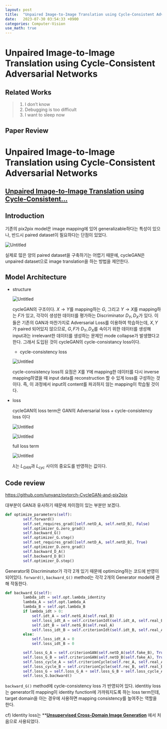 ```yaml
---
layout: post
title:  "Unpaired Image-to-Image Translation using Cycle-Consistent Adversarial Networks"
date:   2023-07-30 03:54:33 +0900
categories: Computer-Vision
use_math: true
---
```


# Unpaired Image-to-Image Translation using Cycle-Consistent Adversarial Networks



## Related Works

> 1. I don’t know
> 2. Debugging is too difficult
> 3. I want to sleep now

## Paper Review

# Unpaired Image-to-Image Translation using Cycle-Consistent Adversarial Networks

## [Unpaired Image-to-Image Translation using Cycle-Consistent...](https://arxiv.org/abs/1703.10593)

## Introduction

기존의 pix2pix model은 image mapping에 있어 generalizable하다는 특성이 있으나, 반드시 paired dataset이 필요하다는 단점이 있었다.

![Untitled](https://agency301.github.io/assets/img/Unpaired-Image-to-Image-Translation-using-Cycle-Consistent-Adversarial-Networks/Untitled.png)

실제로 많은 양의 paired dataset을 구축하기는 어렵기 때문에, cycleGAN은 unpaired dataset으로 image translation을 하는 방법을 제안한다. 

## Model Architecture
- structure

    ![Untitled](https://agency301.github.io/assets/img/Unpaired-Image-to-Image-Translation-using-Cycle-Consistent-Adversarial-Networks/Untitled%201.png)

    cycleGAN의 구조이다. $X→Y$를 mapping하는 $G$, 그리고 $Y→X$를 mapping하는 $F$가 있고, 각각이 생성한 데이터를 평가하는 Discriminator $D_Y, D_X$가 있다. 이들은 기존의 GAN과 마찬가지로 Adversarial Loss를 이용하여 학습하는데, $X, Y$가 paired 되어있지 않으므로, $G, F$가 $D_Y, D_X$를 속이기 위한 데이터를 생성해 input과는 irrelevant한 데이터를 생성하는 문제인 mode collapse가 발생했다고 한다. 그래서 도입된 것이 cycleGAN의 cycle-consistancy loss이다.

    - cycle-consistency loss

    ![Untitled](https://agency301.github.io/assets/img/Unpaired-Image-to-Image-Translation-using-Cycle-Consistent-Adversarial-Networks/Untitled%202.png)

    cycle-consistency loss의 요점은 $X$를 $Y$에 mapping한 데이터를 다시 inverse mapping하였을 때 input data를 reconstruction 할 수 있게 loss를 구성하는 것이다. 즉, 이 과정에서 input의 content를 파괴하지 않는 mapping이 학습될 것이다.

- loss

    cycleGAN의 loss term은 GAN의 Adversarial loss + cycle-consistency loss 이다

    ![Untitled](https://agency301.github.io/assets/img/Unpaired-Image-to-Image-Translation-using-Cycle-Consistent-Adversarial-Networks/Untitled%203.png)

    ![Untitled](https://agency301.github.io/assets/img/Unpaired-Image-to-Image-Translation-using-Cycle-Consistent-Adversarial-Networks/Untitled%204.png)

    full loss term

    ![Untitled](https://agency301.github.io/assets/img/Unpaired-Image-to-Image-Translation-using-Cycle-Consistent-Adversarial-Networks/Untitled%205.png)

    $\lambda$는 $L_{GAN}$과 $L_{cyc}$ 사이의 중요도를 반영하는 값이다.

## Code review

https://github.com/junyanz/pytorch-CycleGAN-and-pix2pix

대부분이 GAN과 유사하기 때문에 차이점이 있는 부분만 보겠다.

```python
def optimize_parameters(self):
        self.forward()
        self.set_requires_grad([self.netD_A, self.netD_B], False)
        self.optimizer_G.zero_grad()  
        self.backward_G()      
        self.optimizer_G.step()    
        self.set_requires_grad([self.netD_A, self.netD_B], True)
        self.optimizer_D.zero_grad() 
        self.backward_D_A()   
        self.backward_D_B()      
        self.optimizer_D.step()  
```

Generator와 Discriminator가 각각 2개 있기 때문에 optimizing하는 코드에 반영이 되어있다. `forward()`, `backward_G()` method는 각각 2개의 Generator model에 관해 작동한다.

```python
def backward_G(self):
        lambda_idt = self.opt.lambda_identity
        lambda_A = self.opt.lambda_A
        lambda_B = self.opt.lambda_B
        if lambda_idt > 0:
            self.idt_A = self.netG_A(self.real_B)
            self.loss_idt_A = self.criterionIdt(self.idt_A, self.real_B) * lambda_B * lambda_idt
            self.idt_B = self.netG_B(self.real_A)
            self.loss_idt_B = self.criterionIdt(self.idt_B, self.real_A) * lambda_A * lambda_idt
        else:
            self.loss_idt_A = 0
            self.loss_idt_B = 0

        self.loss_G_A = self.criterionGAN(self.netD_A(self.fake_B), True)
        self.loss_G_B = self.criterionGAN(self.netD_B(self.fake_A), True)
        self.loss_cycle_A = self.criterionCycle(self.rec_A, self.real_A) * lambda_A
        self.loss_cycle_B = self.criterionCycle(self.rec_B, self.real_B) * lambda_B
        self.loss_G = self.loss_G_A + self.loss_G_B + self.loss_cycle_A + self.loss_cycle_B + self.loss_idt_A + self.loss_idt_B
        self.loss_G.backward()
```

`backward_G()` method에 cycle-consistency loss 가 반영되어 있다. identitiy loss는 generator의 mapping이 identity function에 가까워지도록 하는 loss term인데, target domain을 아는 경우에 사용하면 mapping consistency를 높여주는 역할을 한다.

cf) Identity loss는 ****[Unsupervised Cross-Domain Image Generation](https://arxiv.org/abs/1611.02200)** 에서 처음으로 사용되었다.